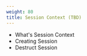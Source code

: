 ```yaml
---
weight: 80
title: Session Context (TBD)
---
```


* What's Session Context
* Creating Session
* Destruct Session
